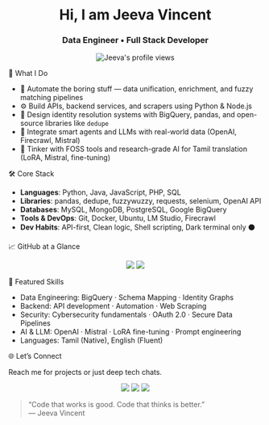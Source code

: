<!-- Title -->
<h1 align="center">Hi, I am Jeeva Vincent</h1>
<h3 align="center">Data Engineer • Full Stack Developer</h3>

<p align="center">
  <img src="https://komarev.com/ghpvc/?username=jeeva-v-2003&label=Profile%20views&color=blueviolet&style=flat" alt="Jeeva's profile views"/>
</p>



💼 What I Do

- 🔄 Automate the boring stuff — data unification, enrichment, and fuzzy matching pipelines  
- ⚙️ Build APIs, backend services, and scrapers using Python & Node.js  
- 🧬 Design identity resolution systems with BigQuery, pandas, and open-source libraries like `dedupe`  
- 🔗 Integrate smart agents and LLMs with real-world data (OpenAI, Firecrawl, Mistral)  
- 🧪 Tinker with FOSS tools and research-grade AI for Tamil translation (LoRA, Mistral, fine-tuning)



🛠️ Core Stack

- **Languages**: Python, Java, JavaScript, PHP, SQL  
- **Libraries**: pandas, dedupe, fuzzywuzzy, requests, selenium, OpenAI API  
- **Databases**: MySQL, MongoDB, PostgreSQL, Google BigQuery  
- **Tools & DevOps**: Git, Docker, Ubuntu, LM Studio, Firecrawl  
- **Dev Habits**: API-first, Clean logic, Shell scripting, Dark terminal only ⚫



📈 GitHub at a Glance

<p align="center">
  <img src="https://github-readme-stats.vercel.app/api?username=Jeeva-V-2003&show_icons=true&theme=tokyonight&hide_border=true" />
  <img src="https://streak-stats.demolab.com/?user=Jeeva-V-2003&theme=tokyonight&hide_border=true" />
</p>



🧩 Featured Skills

- Data Engineering: BigQuery · Schema Mapping · Identity Graphs  
- Backend: API development · Automation · Web Scraping  
- Security: Cybersecurity fundamentals · OAuth 2.0 · Secure Data Pipelines  
- AI & LLM: OpenAI · Mistral · LoRA fine-tuning · Prompt engineering  
- Languages: Tamil (Native), English (Fluent)



🌐 Let’s Connect

Reach me for projects or just deep tech chats.

<p align="center">
  <a href="mailto:jeevavincent.2003@gmail.com"><img src="https://img.shields.io/badge/Email-grey?style=flat-square&logo=gmail&logoColor=white"/></a>
  <a href="https://www.linkedin.com/in/jeeva280503/"><img src="https://img.shields.io/badge/LinkedIn-0A66C2?style=flat-square&logo=linkedin&logoColor=white"/></a>
  <a href="https://github.com/Jeeva-V-2003"><img src="https://img.shields.io/badge/GitHub-333?style=flat-square&logo=github&logoColor=white"/></a>
</p>



> “Code that works is good. Code that thinks is better.”  
> — Jeeva Vincent

